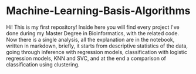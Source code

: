 # Machine-Learning-Basis-Algorithms
Hi! This is my first repository! Inside here you will find every project I've done during my Master Degree in Bioinformatics, with the related code.
Now there is a single analysis, all the explanation are in the notebook, written in markdown, briefly, it starts from descriptive statistics of the data, going through inference with regression models, classification with logistic regression models, KNN and SVC, and at the end a comparison of classification using clustering.
